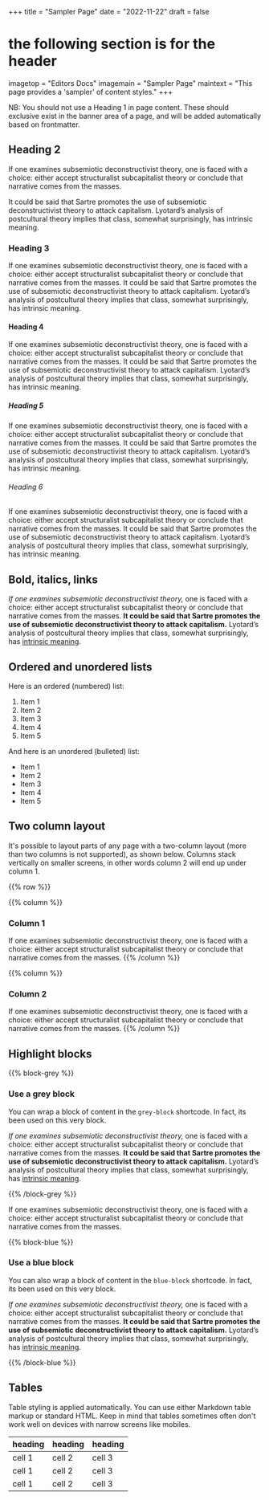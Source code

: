 +++
title = "Sampler Page"
date = "2022-11-22"
draft = false
# the following section is for the header
imagetop = "Editors Docs"
imagemain = "Sampler Page"
maintext = "This page provides a 'sampler' of content styles."
+++

NB: You should not use a Heading 1 in page content. These should exclusive exist in the banner area of a page, and will be added automatically based on frontmatter. 

## Heading 2
If one examines subsemiotic deconstructivist theory, one is faced with a
choice: either accept structuralist subcapitalist theory or conclude that
narrative comes from the masses. 

It could be said that Sartre promotes the use
of subsemiotic deconstructivist theory to attack capitalism. Lyotard’s analysis
of postcultural theory implies that class, somewhat surprisingly, has intrinsic
meaning.

### Heading 3
If one examines subsemiotic deconstructivist theory, one is faced with a
choice: either accept structuralist subcapitalist theory or conclude that
narrative comes from the masses. It could be said that Sartre promotes the use
of subsemiotic deconstructivist theory to attack capitalism. Lyotard’s analysis
of postcultural theory implies that class, somewhat surprisingly, has intrinsic
meaning.

#### Heading 4
If one examines subsemiotic deconstructivist theory, one is faced with a
choice: either accept structuralist subcapitalist theory or conclude that
narrative comes from the masses. It could be said that Sartre promotes the use
of subsemiotic deconstructivist theory to attack capitalism. Lyotard’s analysis
of postcultural theory implies that class, somewhat surprisingly, has intrinsic
meaning.

##### Heading 5
If one examines subsemiotic deconstructivist theory, one is faced with a
choice: either accept structuralist subcapitalist theory or conclude that
narrative comes from the masses. It could be said that Sartre promotes the use
of subsemiotic deconstructivist theory to attack capitalism. Lyotard’s analysis
of postcultural theory implies that class, somewhat surprisingly, has intrinsic
meaning.

###### Heading 6
If one examines subsemiotic deconstructivist theory, one is faced with a
choice: either accept structuralist subcapitalist theory or conclude that
narrative comes from the masses. It could be said that Sartre promotes the use
of subsemiotic deconstructivist theory to attack capitalism. Lyotard’s analysis
of postcultural theory implies that class, somewhat surprisingly, has intrinsic
meaning.

## Bold, italics, links
*If one examines subsemiotic deconstructivist theory,* one is faced with a
choice: either accept structuralist subcapitalist theory or conclude that
narrative comes from the masses. **It could be said that Sartre promotes the use
of subsemiotic deconstructivist theory to attack capitalism.** Lyotard’s analysis
of postcultural theory implies that class, somewhat surprisingly, has [intrinsic
meaning](#).

## Ordered and unordered lists

Here is an ordered (numbered) list:

1. Item 1
2. Item 2
3. Item 3
4. Item 4
5. Item 5

And here is an unordered (bulleted) list:

- Item 1
- Item 2
- Item 3
- Item 4
- Item 5

## Two column layout
It's possible to layout parts of any page with a two-column layout (more than two columns is not supported), as shown below. Columns stack vertically on smaller screens, in other words column 2 will end up under column 1. 

{{% row %}}

{{% column %}}
### Column 1
If one examines subsemiotic deconstructivist theory, one is faced with a
choice: either accept structuralist subcapitalist theory or conclude that
narrative comes from the masses.
{{% /column %}}

{{% column %}}
### Column 2
If one examines subsemiotic deconstructivist theory, one is faced with a
choice: either accept structuralist subcapitalist theory or conclude that
narrative comes from the masses.
{{% /column %}}


## Highlight blocks

{{% block-grey %}}

### Use a grey block

You can wrap a block of content in the `grey-block` shortcode. In fact, its been used on this very block. 

*If one examines subsemiotic deconstructivist theory,* one is faced with a
choice: either accept structuralist subcapitalist theory or conclude that
narrative comes from the masses. **It could be said that Sartre promotes the use
of subsemiotic deconstructivist theory to attack capitalism.** Lyotard’s analysis
of postcultural theory implies that class, somewhat surprisingly, has [intrinsic
meaning](#).

{{% /block-grey %}}

If one examines subsemiotic deconstructivist theory, one is faced with a
choice: either accept structuralist subcapitalist theory or conclude that
narrative comes from the masses. 

{{% block-blue %}}

### Use a blue block

You can also wrap a block of content in the `blue-block` shortcode. In fact, its been used on this very block. 

*If one examines subsemiotic deconstructivist theory,* one is faced with a
choice: either accept structuralist subcapitalist theory or conclude that
narrative comes from the masses. **It could be said that Sartre promotes the use
of subsemiotic deconstructivist theory to attack capitalism.** Lyotard’s analysis
of postcultural theory implies that class, somewhat surprisingly, has [intrinsic
meaning](#).

{{% /block-blue %}}

## Tables

Table styling is applied automatically. You can use either Markdown table markup or standard HTML. Keep in mind that tables sometimes often don't work well on devices with narrow screens like mobiles. 

heading | heading | heading
---|---|---
cell 1|cell 2|cell 3
cell 1|cell 2|cell 3
cell 1|cell 2|cell 3
